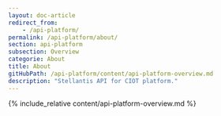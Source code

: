 ```yaml
---
layout: doc-article
redirect_from: 
    - /api-platform/
permalink: /api-platform/about/
section: api-platform
subsection: Overview
categorie: About
title: About
gitHubPath: /api-platform/content/api-platform-overview.md
description: "Stellantis API for CIOT platform."
---
```

{% include_relative content/api-platform-overview.md %}